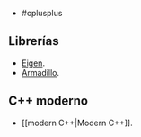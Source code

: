 - #cplusplus

## Librerías
- [Eigen](https://eigen.tuxfamily.org/dox/).
- [Armadillo](https://arma.sourceforge.net/).

## C++ moderno
- [[modern C++|Modern C++]].